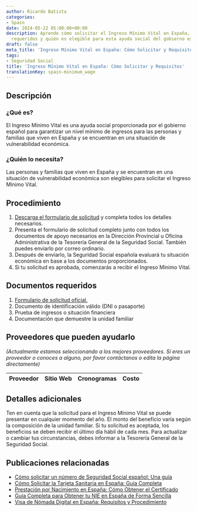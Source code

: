 ```yaml
---
author: Ricardo Batista
categories:
- Spain
date: 2024-05-22 05:00:00+00:00
description: Aprende cómo solicitar el Ingreso Mínimo Vital en España, los documentos
  requeridos y quién es elegible para esta ayuda social del gobierno español.
draft: false
meta_title: 'Ingreso Mínimo Vital en España: Cómo Solicitar y Requisitos'
tags:
- Seguridad Social
title: 'Ingreso Mínimo Vital en España: Cómo Solicitar y Requisitos'
translationKey: spain-minimum_wage
---
```



## Descripción

### ¿Qué es?

El Ingreso Mínimo Vital es una ayuda social proporcionada por el gobierno español para garantizar un nivel mínimo de ingresos para las personas y familias que viven en España y se encuentran en una situación de vulnerabilidad económica.

### ¿Quién lo necesita?

Las personas y familias que viven en España y se encuentran en una situación de vulnerabilidad económica son elegibles para solicitar el Ingreso Mínimo Vital.

## Procedimiento

1. [Descarga el formulario de solicitud](https://www.seg-social.es/wps/portal/wss/internet/Trabajadores/PrestacionesPensionesTrabajadores/10957/53007) y completa todos los detalles necesarios.
2. Presenta el formulario de solicitud completo junto con todos los documentos de apoyo necesarios en la Dirección Provincial u Oficina Administrativa de la Tesorería General de la Seguridad Social. También puedes enviarlo por correo ordinario.
3. Después de enviarlo, la Seguridad Social española evaluará tu situación económica en base a los documentos proporcionados.
4. Si tu solicitud es aprobada, comenzarás a recibir el Ingreso Mínimo Vital.

## Documentos requeridos

1. [Formulario de solicitud oficial.](https://www.seg-social.es/wps/portal/wss/internet/Trabajadores/PrestacionesPensionesTrabajadores/10957/53007)
2. Documento de identificación válido (DNI o pasaporte)
3. Prueba de ingresos o situación financiera
4. Documentación que demuestre la unidad familiar

## Proveedores que pueden ayudarlo

_(Actualmente estamos seleccionando a los mejores proveedores. Si eres un proveedor o conoces a alguno, por favor contáctanos o edita la página directamente)_

| Proveedor       |     Sitio Web    |     Cronogramas   |      Costo      |
| :-------------: | :--------------: |  :--------------:  | :-------------: |

## Detalles adicionales

Ten en cuenta que la solicitud para el Ingreso Mínimo Vital se puede presentar en cualquier momento del año. El monto del beneficio varía según la composición de la unidad familiar. Si tu solicitud es aceptada, los beneficios se deben recibir el último día hábil de cada mes. Para actualizar o cambiar tus circunstancias, debes informar a la Tesorería General de la Seguridad Social.

## Publicaciones relacionadas

- [Cómo solicitar un número de Seguridad Social español: Una guía](https://tramitit.com/es/guides/spain/numero_seguridad_social/)
- [Cómo Solicitar la Tarjeta Sanitaria en España: Guía Completa](https://tramitit.com/es/guides/spain/solicitud_de_la_tarjeta_sanitaria/)
- [Prestación por Nacimiento en España: Cómo Obtener el Certificado](https://tramitit.com/es/guides/spain/prestacion_por_nacimiento/)
- [Guía Completa para Obtener tu NIE en España de Forma Sencilla](https://tramitit.com/es/guides/spain/nie_aplicación/)
- [Visa de Nómada Digital en España: Requisitos y Procedimiento](https://tramitit.com/es/guides/spain/visa_de_nomada_digital/)